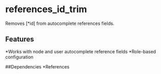 # references_id_trim
Removes [*id] from autocomplete references fields.

## Features
*Works with node and user autocomplete reference fields
*Role-based configuration

##Dependencies
*References
